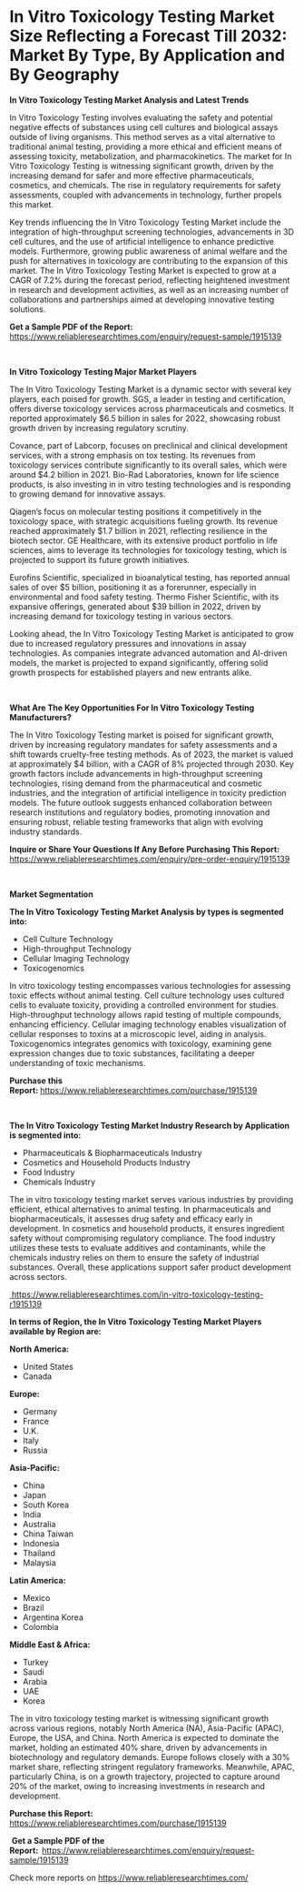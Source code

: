 <p><h1>In Vitro Toxicology Testing Market Size Reflecting a Forecast Till 2032: Market By Type, By Application and By Geography</h1></p><p><strong>In Vitro Toxicology Testing Market Analysis and Latest Trends</strong></p>
<p><p>In Vitro Toxicology Testing involves evaluating the safety and potential negative effects of substances using cell cultures and biological assays outside of living organisms. This method serves as a vital alternative to traditional animal testing, providing a more ethical and efficient means of assessing toxicity, metabolization, and pharmacokinetics. The market for In Vitro Toxicology Testing is witnessing significant growth, driven by the increasing demand for safer and more effective pharmaceuticals, cosmetics, and chemicals. The rise in regulatory requirements for safety assessments, coupled with advancements in technology, further propels this market.</p><p>Key trends influencing the In Vitro Toxicology Testing Market include the integration of high-throughput screening technologies, advancements in 3D cell cultures, and the use of artificial intelligence to enhance predictive models. Furthermore, growing public awareness of animal welfare and the push for alternatives in toxicology are contributing to the expansion of this market. The In Vitro Toxicology Testing Market is expected to grow at a CAGR of 7.2% during the forecast period, reflecting heightened investment in research and development activities, as well as an increasing number of collaborations and partnerships aimed at developing innovative testing solutions.</p></p>
<p><strong>Get a Sample PDF of the Report:&nbsp;</strong> <a href="https://www.reliableresearchtimes.com/enquiry/request-sample/1915139?utm_campaign=3284&utm_medium=2&utm_source=Github&utm_content=ia&utm_term=06032025&utm_id=in-vitro-toxicology-testing">https://www.reliableresearchtimes.com/enquiry/request-sample/1915139</a></p>
<p>&nbsp;</p>
<p><strong>In Vitro Toxicology Testing Major Market Players</strong></p>
<p><p>The In Vitro Toxicology Testing Market is a dynamic sector with several key players, each poised for growth. SGS, a leader in testing and certification, offers diverse toxicology services across pharmaceuticals and cosmetics. It reported approximately $6.5 billion in sales for 2022, showcasing robust growth driven by increasing regulatory scrutiny.</p><p>Covance, part of Labcorp, focuses on preclinical and clinical development services, with a strong emphasis on tox testing. Its revenues from toxicology services contribute significantly to its overall sales, which were around $4.2 billion in 2021. Bio-Rad Laboratories, known for life science products, is also investing in in vitro testing technologies and is responding to growing demand for innovative assays.</p><p>Qiagen’s focus on molecular testing positions it competitively in the toxicology space, with strategic acquisitions fueling growth. Its revenue reached approximately $1.7 billion in 2021, reflecting resilience in the biotech sector. GE Healthcare, with its extensive product portfolio in life sciences, aims to leverage its technologies for toxicology testing, which is projected to support its future growth initiatives.</p><p>Eurofins Scientific, specialized in bioanalytical testing, has reported annual sales of over $5 billion, positioning it as a forerunner, especially in environmental and food safety testing. Thermo Fisher Scientific, with its expansive offerings, generated about $39 billion in 2022, driven by increasing demand for toxicology testing in various sectors.</p><p>Looking ahead, the In Vitro Toxicology Testing Market is anticipated to grow due to increased regulatory pressures and innovations in assay technologies. As companies integrate advanced automation and AI-driven models, the market is projected to expand significantly, offering solid growth prospects for established players and new entrants alike.</p></p>
<p>&nbsp;</p>
<p><strong>What Are The Key Opportunities For In Vitro Toxicology Testing Manufacturers?</strong></p>
<p><p>The In Vitro Toxicology Testing market is poised for significant growth, driven by increasing regulatory mandates for safety assessments and a shift towards cruelty-free testing methods. As of 2023, the market is valued at approximately $4 billion, with a CAGR of 8% projected through 2030. Key growth factors include advancements in high-throughput screening technologies, rising demand from the pharmaceutical and cosmetic industries, and the integration of artificial intelligence in toxicity prediction models. The future outlook suggests enhanced collaboration between research institutions and regulatory bodies, promoting innovation and ensuring robust, reliable testing frameworks that align with evolving industry standards.</p></p>
<p><strong>Inquire or Share Your Questions If Any Before Purchasing This Report:</strong> <a href="https://www.reliableresearchtimes.com/enquiry/pre-order-enquiry/1915139?utm_campaign=3284&utm_medium=2&utm_source=Github&utm_content=ia&utm_term=06032025&utm_id=in-vitro-toxicology-testing">https://www.reliableresearchtimes.com/enquiry/pre-order-enquiry/1915139</a></p>
<p>&nbsp;</p>
<p><strong>Market Segmentation</strong></p>
<p><strong>The In Vitro Toxicology Testing Market Analysis by types is segmented into:</strong></p>
<p><ul><li>Cell Culture Technology</li><li>High-throughput Technology</li><li>Cellular Imaging Technology</li><li>Toxicogenomics</li></ul></p>
<p><p>In vitro toxicology testing encompasses various technologies for assessing toxic effects without animal testing. Cell culture technology uses cultured cells to evaluate toxicity, providing a controlled environment for studies. High-throughput technology allows rapid testing of multiple compounds, enhancing efficiency. Cellular imaging technology enables visualization of cellular responses to toxins at a microscopic level, aiding in analysis. Toxicogenomics integrates genomics with toxicology, examining gene expression changes due to toxic substances, facilitating a deeper understanding of toxic mechanisms.</p></p>
<p><strong>Purchase this Report:&nbsp;</strong><a href="https://www.reliableresearchtimes.com/purchase/1915139?utm_campaign=3284&utm_medium=2&utm_source=Github&utm_content=ia&utm_term=06032025&utm_id=in-vitro-toxicology-testing">https://www.reliableresearchtimes.com/purchase/1915139</a></p>
<p>&nbsp;</p>
<p><strong>The In Vitro Toxicology Testing Market Industry Research by Application is segmented into:</strong></p>
<p><ul><li>Pharmaceuticals & Biopharmaceuticals Industry</li><li>Cosmetics and Household Products Industry</li><li>Food Industry</li><li>Chemicals Industry</li></ul></p>
<p><p>The in vitro toxicology testing market serves various industries by providing efficient, ethical alternatives to animal testing. In pharmaceuticals and biopharmaceuticals, it assesses drug safety and efficacy early in development. In cosmetics and household products, it ensures ingredient safety without compromising regulatory compliance. The food industry utilizes these tests to evaluate additives and contaminants, while the chemicals industry relies on them to ensure the safety of industrial substances. Overall, these applications support safer product development across sectors.</p></p>
<p><a href="https://www.reliableresearchtimes.com/in-vitro-toxicology-testing-r1915139?utm_campaign=3284&utm_medium=2&utm_source=Github&utm_content=ia&utm_term=06032025&utm_id=in-vitro-toxicology-testing">&nbsp;https://www.reliableresearchtimes.com/in-vitro-toxicology-testing-r1915139</a></p>
<p><strong>In terms of Region, the In Vitro Toxicology Testing Market Players available by Region are:</strong></p>
<p>
    <p> <strong> North America: </strong>
        <ul>
            <li>United States</li>
            <li>Canada</li>
        </ul>
        </p> 
    <p> <strong> Europe: </strong>
        <ul>
            <li>Germany</li>
            <li>France</li>
            <li>U.K.</li>
            <li>Italy</li>
            <li>Russia</li>
        </ul>
        </p> 
    <p> <strong> Asia-Pacific: </strong>
        <ul>
            <li>China</li>
            <li>Japan</li>
            <li>South Korea</li>
            <li>India</li>
            <li>Australia</li>
            <li>China Taiwan</li>
            <li>Indonesia</li>
            <li>Thailand</li>
            <li>Malaysia</li>
        </ul>
        </p> 
    <p> <strong> Latin America: </strong>
        <ul>
            <li>Mexico</li>
            <li>Brazil</li>
            <li>Argentina Korea</li>
            <li>Colombia</li>
        </ul>
        </p> 
    <p> <strong> Middle East & Africa: </strong>
        <ul>
            <li>Turkey</li>
            <li>Saudi</li>
            <li>Arabia</li>
            <li>UAE</li>
            <li>Korea</li>
        </ul>
    </p>
    </p>
<p><p>The in vitro toxicology testing market is witnessing significant growth across various regions, notably North America (NA), Asia-Pacific (APAC), Europe, the USA, and China. North America is expected to dominate the market, holding an estimated 40% share, driven by advancements in biotechnology and regulatory demands. Europe follows closely with a 30% market share, reflecting stringent regulatory frameworks. Meanwhile, APAC, particularly China, is on a growth trajectory, projected to capture around 20% of the market, owing to increasing investments in research and development.</p></p>
<p><strong>Purchase this Report: </strong><a href="https://www.reliableresearchtimes.com/purchase/1915139?utm_campaign=3284&utm_medium=2&utm_source=Github&utm_content=ia&utm_term=06032025&utm_id=in-vitro-toxicology-testing">https://www.reliableresearchtimes.com/purchase/1915139</a></p>
<p>&nbsp;<strong>Get a Sample PDF of the Report:&nbsp;&nbsp;</strong><a href="https://www.reliableresearchtimes.com/enquiry/request-sample/1915139?utm_campaign=3284&utm_medium=2&utm_source=Github&utm_content=ia&utm_term=06032025&utm_id=in-vitro-toxicology-testing">https://www.reliableresearchtimes.com/enquiry/request-sample/1915139</a></p>
<p><strong></strong></p>
<p>Check more reports on <a href="https://www.reliableresearchtimes.com/?utm_campaign=3284&utm_medium=2&utm_source=Github&utm_content=ia&utm_term=06032025&utm_id=in-vitro-toxicology-testing">https://www.reliableresearchtimes.com/</a></p>